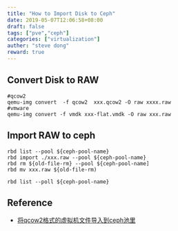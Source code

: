 ```yaml
---
title: "How to Import Disk to Ceph"
date: 2019-05-07T12:06:58+08:00
draft: false
tags: ["pve","ceph"]
categories: ["virtualization"]
auther: "steve dong"
reward: true
---
```




## Convert Disk to RAW

``` shell
#qcow2
qemu-img convert  -f qcow2  xxx.qcow2 -O raw xxxx.raw
#vmware
qemu-img convert -f vmdk xxx-flat.vmdk -O raw xxx.raw

```

## Import RAW to ceph



```shell
rbd list --pool ${ceph-pool-name}
rbd import ./xxx.raw --pool ${ceph-pool-name}
rbd rm ${old-file-rm} --pool ${ceph-pool-name]
rbd mv xxx.raw ${old-file-rm)

rbd list --poll ${ceph-pool-name}

```

## Reference

  - [将qcow2格式的虚拟机文件导入到ceph池里](https://blog.csdn.net/Packet886/article/details/80522425)




